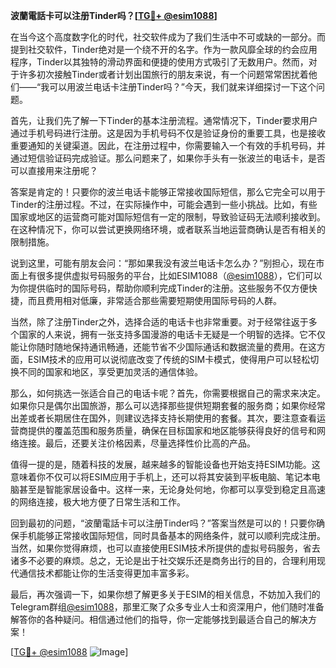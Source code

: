 **波蘭電話卡可以注册Tinder吗？[[TG💪+ @esim1088](https://t.me/s/esim1088)]**

在当今这个高度数字化的时代，社交软件成为了我们生活中不可或缺的一部分。而提到社交软件，Tinder绝对是一个绕不开的名字。作为一款风靡全球的约会应用程序，Tinder以其独特的滑动界面和便捷的使用方式吸引了无数用户。然而，对于许多初次接触Tinder或者计划出国旅行的朋友来说，有一个问题常常困扰着他们——“我可以用波兰电话卡注册Tinder吗？”今天，我们就来详细探讨一下这个问题。

首先，让我们先了解一下Tinder的基本注册流程。通常情况下，Tinder要求用户通过手机号码进行注册。这是因为手机号码不仅是验证身份的重要工具，也是接收重要通知的关键渠道。因此，在注册过程中，你需要输入一个有效的手机号码，并通过短信验证码完成验证。那么问题来了，如果你手头有一张波兰的电话卡，是否可以直接用来注册呢？

答案是肯定的！只要你的波兰电话卡能够正常接收国际短信，那么它完全可以用于Tinder的注册过程。不过，在实际操作中，可能会遇到一些小挑战。比如，有些国家或地区的运营商可能对国际短信有一定的限制，导致验证码无法顺利接收到。在这种情况下，你可以尝试更换网络环境，或者联系当地运营商确认是否有相关的限制措施。

说到这里，可能有朋友会问：“那如果我没有波兰电话卡怎么办？”别担心，现在市面上有很多提供虚拟号码服务的平台，比如ESIM1088（[@esim1088](https://t.me/s/esim1088)），它们可以为你提供临时的国际号码，帮助你顺利完成Tinder的注册。这些服务不仅方便快捷，而且费用相对低廉，非常适合那些需要短期使用国际号码的人群。

当然，除了注册Tinder之外，选择合适的电话卡也非常重要。对于经常往返于多个国家的人来说，拥有一张支持多国漫游的电话卡无疑是一个明智的选择。它不仅能让你随时随地保持通讯畅通，还能节省不少国际通话和数据流量的费用。在这方面，ESIM技术的应用可以说彻底改变了传统的SIM卡模式，使得用户可以轻松切换不同的国家和地区，享受更加灵活的通信体验。

那么，如何挑选一张适合自己的电话卡呢？首先，你需要根据自己的需求来决定。如果你只是偶尔出国旅游，那么可以选择那些提供短期套餐的服务商；如果你经常出差或者长期居住在国外，则建议选择支持长期使用的套餐。其次，要注意查看运营商提供的覆盖范围和服务质量，确保在目标国家和地区能够获得良好的信号和网络连接。最后，还要关注价格因素，尽量选择性价比高的产品。

值得一提的是，随着科技的发展，越来越多的智能设备也开始支持ESIM功能。这意味着你不仅可以将ESIM应用于手机上，还可以将其安装到平板电脑、笔记本电脑甚至是智能家居设备中。这样一来，无论身处何地，你都可以享受到稳定且高速的网络连接，极大地方便了日常生活和工作。

回到最初的问题，“波蘭電話卡可以注册Tinder吗？”答案当然是可以的！只要你确保手机能够正常接收国际短信，同时具备基本的网络条件，就可以顺利完成注册。当然，如果你觉得麻烦，也可以直接使用ESIM技术所提供的虚拟号码服务，省去诸多不必要的麻烦。总之，无论是出于社交娱乐还是商务出行的目的，合理利用现代通信技术都能让你的生活变得更加丰富多彩。

最后，再次强调一下，如果你想了解更多关于ESIM的相关信息，不妨加入我们的Telegram群组[@esim1088](https://t.me/s/esim1088)，那里汇聚了众多专业人士和资深用户，他们随时准备解答你的各种疑问。相信通过他们的指导，你一定能够找到最适合自己的解决方案！

[[TG💪+ @esim1088](https://t.me/s/esim1088) ![Image](https://i.postimg.cc/4NQfJmqS/Snipaste-2025-05-13-00-14-12.png)]